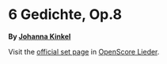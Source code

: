 
# 6 Gedichte, Op.8

__By [Johanna Kinkel](..)__

Visit the [official set page] in [OpenScore Lieder].

[official set page]: https://musescore.com/openscore-lieder-corpus/sets/5103034
[OpenScore Lieder]: https://musescore.com/openscore-lieder-corpus
